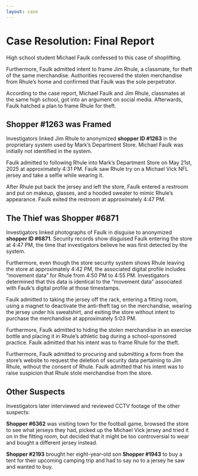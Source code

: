 ```yaml
---
layout: case
---
```

# Case Resolution: Final Report

High school student Michael Faulk confessed to this case of shoplifting.

Furthermore, Faulk admitted intent to frame Jim Rhule, a classmate, for theft of the same merchandise. Authorities recovered the stolen merchandise from Rhule’s home and confirmed that Faulk was the sole perpetrator.

According to the case report, Michael Faulk and Jim Rhule, classmates at the same high school, got into an argument on social media. Afterwards, Faulk hatched a plan to frame Rhule for theft.

## Shopper #1263 was Framed

Investigators linked Jim Rhule to anonymized **<span data-shopper="1263">shopper ID #1263</span>** in the proprietary system used by Mark’s Department Store. Michael Faulk was initially not identified in the system.

Faulk admitted to following Rhule into Mark’s Department Store on May 21st, 2025 at approximately 4:31 PM. Faulk saw Rhule try on a Michael Vick NFL jersey and take a selfie while wearing it.

After Rhule put back the jersey and left the store, Faulk entered a restroom and put on makeup, glasses, and a hooded sweater to mimic Rhule’s appearance. Faulk exited the restroom at approximately 4:47 PM.

## The Thief was Shopper #6871

Investigators linked photographs of Faulk in disguise to anonymized **<span data-shopper="6871">shopper ID #6871</span>**. Security records show disguised Faulk entering the store at 4:47 PM, the time that investigators believe he was first detected by the system.

Furthermore, even though the store security system shows Rhule leaving the store at approximately 4:42 PM, the associated digital profile includes “movement data” for Rhule from 4:50 PM to 4:55 PM. Investigators determined that this data is identical to the “movement data” associated with Faulk’s digital profile at those timestamps.

Faulk admitted to taking the jersey off the rack, entering a fitting room, using a magnet to deactivate the anti-theft tag on the merchandise, wearing the jersey under his sweatshirt, and exiting the store without intent to purchase the merchandise at approximately 5:03 PM.

Furthermore, Faulk admitted to hiding the stolen merchandise in an exercise bottle and placing it in Rhule’s athletic bag during a school-sponsored practice. Faulk admitted that his intent was to frame Rhule for the theft.

Furthermore, Faulk admitted to procuring and submitting a form from the store’s website to request the deletion of security data pertaining to Jim Rhule, without the consent of Rhule. Faulk admitted that his intent was to raise suspicion that Rhule stole merchandise from the store.

## Other Suspects

Investigators later interviewed and reviewed CCTV footage of the other suspects:

**<span data-shopper="6362">Shopper #6362</span>** was visiting town for the football game, browsed the store to see what jerseys they had, picked up the Michael Vick jersey and tried it on in the fitting room, but decided that it might be too controversial to wear and bought a different jersey instead.

**<span data-shopper="2193">Shopper #2193</span>** brought her eight-year-old son **<span data-shopper="1943">Shopper #1943</span>** to buy a tent for their upcoming camping trip and had to say no to a jersey he saw and wanted to buy.
